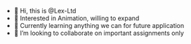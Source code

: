 - 👋 Hi, this is @Lex-Ltd
- 👀 Interested in Animation, willing to expand
- 🌱 Currently learning anything we can for future application
- 💞️ I’m looking to collaborate on important assignments only

<!---
Lex-Ltd/Lex-Ltd is a ✨ special ✨ repository because its `README.md` (this file) appears on your GitHub profile.
You can click the Preview link to take a look at your changes.
--->
